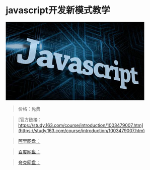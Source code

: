 # javascript开发新模式教学

![img](../../../assets/study163/free/5811F22E5D63BBBEA7BF62DECC6A5B10.jpg)

> 价格：免费

> [官方链接：https://study.163.com/course/introduction/1003479007.htm](https://study.163.com/course/introduction/1003479007.htm)

> [阿里网盘：]()

> [百度网盘：]()

> [夸克网盘：]()
